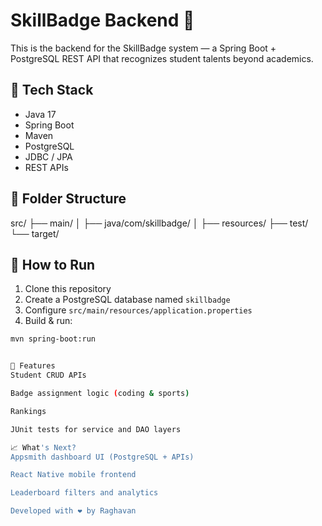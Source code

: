 # SkillBadge Backend 🏅

This is the backend for the SkillBadge system — a Spring Boot + PostgreSQL REST API that recognizes student talents beyond academics.

## 🔧 Tech Stack

- Java 17
- Spring Boot
- Maven
- PostgreSQL
- JDBC / JPA
- REST APIs

## 📁 Folder Structure

src/
├── main/
│ ├── java/com/skillbadge/
│ ├── resources/
├── test/
└── target/


## 🚀 How to Run

1. Clone this repository
2. Create a PostgreSQL database named `skillbadge`
3. Configure `src/main/resources/application.properties`
4. Build & run:

```bash
mvn spring-boot:run


📌 Features
Student CRUD APIs

Badge assignment logic (coding & sports)

Rankings

JUnit tests for service and DAO layers

📈 What's Next?
Appsmith dashboard UI (PostgreSQL + APIs)

React Native mobile frontend 

Leaderboard filters and analytics

Developed with ❤️ by Raghavan